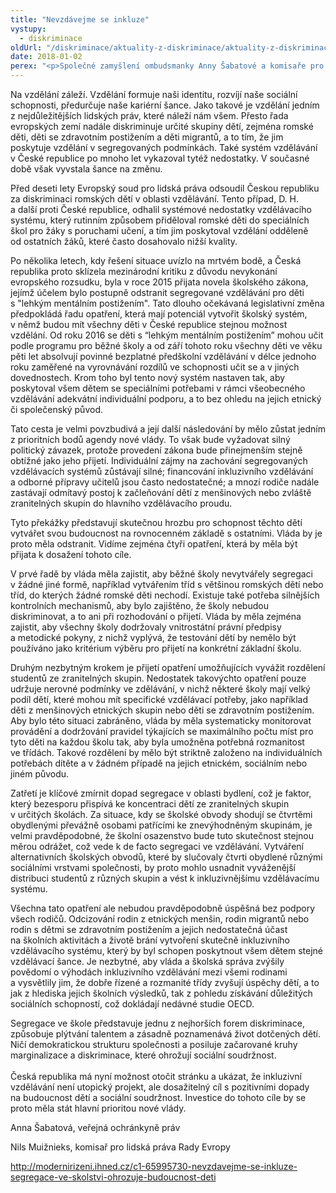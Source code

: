 ```yaml
---
title: "Nevzdávejme se inkluze"
vystupy:
  - diskriminace
oldUrl: "/diskriminace/aktuality-z-diskriminace/aktuality-z-diskriminace-2018/nevzdavejme-se-inkluze/"
date: 2018-01-02
perex: "<p>Společné zamyšlení ombudsmanky Anny Šabatové a komisaře pro lidská práva Rady Evropy Nilse Muižniekse.</p>"
---
```


<!-- imported from the old website -->

<p>Na vzdělání záleží. Vzdělání formuje naši identitu, rozvíjí naše sociální schopnosti, předurčuje naše kariérní šance. Jako takové je vzdělání jedním z nejdůležitějších lidských práv, které náleží nám všem. Přesto řada evropských zemí nadále diskriminuje určité skupiny dětí, zejména romské děti, děti se zdravotním postižením a děti migrantů, a to tím, že jim poskytuje vzdělání v segregovaných podmínkách. Také systém vzdělávání v České republice po mnoho let vykazoval tytéž nedostatky. V současné době však vyvstala šance na změnu.</p> <p>Před deseti lety Evropský soud pro lidská práva odsoudil Českou republiku za diskriminaci romských dětí v oblasti vzdělávání. Tento případ, D. H. a další proti České republice, odhalil systémové nedostatky vzdělávacího systému, který rutinním způsobem přiděloval romské děti do speciálních škol pro žáky s poruchami učení, a tím jim poskytoval vzdělání odděleně od ostatních žáků, které často dosahovalo nižší kvality.</p> <p>Po několika letech, kdy řešení situace uvízlo na mrtvém bodě, a Česká republika proto sklízela mezinárodní kritiku z důvodu nevykonání evropského rozsudku, byla v roce 2015 přijata novela školského zákona, jejímž účelem bylo postupně odstranit segregované vzdělávání pro děti s &quot;lehkým mentálním postižením&quot;. Tato dlouho očekávaná legislativní změna předpokládá řadu opatření, která mají potenciál vytvořit školský systém, v němž budou mít všechny děti v České republice stejnou možnost vzdělání. Od roku 2016 se děti s “lehkým mentálním postižením” mohou učit podle programu pro běžné školy a od září tohoto roku všechny děti ve věku pěti let absolvují povinné bezplatné předškolní vzdělávání v délce jednoho roku zaměřené na vyrovnávání rozdílů ve schopnosti učit se a v jiných dovednostech. Krom toho byl tento nový systém nastaven tak, aby poskytoval všem dětem se speciálními potřebami v rámci všeobecného vzdělávání adekvátní individuální podporu, a to bez ohledu na jejich etnický či společenský původ.</p> <p>Tato cesta je velmi povzbudivá a její další následování by mělo zůstat jedním z prioritních bodů agendy nové vlády. To však bude vyžadovat silný politický závazek, protože provedení zákona bude přinejmenším stejně obtížné jako jeho přijetí. Individuální zájmy na zachování segregovaných vzdělávacích systémů zůstávají silné; financování inkluzivního vzdělávání a odborné přípravy učitelů jsou často nedostatečné; a mnozí rodiče nadále zastávají odmítavý postoj k začleňování dětí z menšinových nebo zvláště zranitelných skupin do hlavního vzdělávacího proudu.</p> <p>Tyto překážky představují skutečnou hrozbu pro schopnost těchto dětí vytvářet svou budoucnost na rovnocenném základě s ostatními. Vláda by je proto měla odstranit. Vidíme zejména čtyři opatření, která by měla být přijata k dosažení tohoto cíle.</p> <p>V prvé řadě by vláda měla zajistit, aby běžné školy nevytvářely segregaci v žádné jiné formě, například vytvářením tříd s většinou romských dětí nebo tříd, do kterých žádné romské děti nechodí. Existuje také potřeba silnějších kontrolních mechanismů, aby bylo zajištěno, že školy nebudou diskriminovat, a to ani při rozhodování o přijetí. Vláda by měla zejména zajistit, aby všechny školy dodržovaly vnitrostátní právní předpisy a metodické pokyny, z nichž vyplývá, že testování dětí by nemělo být používáno jako kritérium výběru pro přijetí na konkrétní základní školu.</p> <p>Druhým nezbytným krokem je přijetí opatření umožňujících vyvážit rozdělení studentů ze zranitelných skupin. Nedostatek takovýchto opatření pouze udržuje nerovné podmínky ve zdělávání, v nichž některé školy mají velký podíl dětí, které mohou mít specifické vzdělávací potřeby, jako například děti z menšinových etnických skupin nebo děti se zdravotním postižením. Aby bylo této situaci zabráněno, vláda by měla systematicky monitorovat provádění a dodržování pravidel týkajících se maximálního počtu míst pro tyto děti na každou školu tak, aby byla umožněna potřebná rozmanitost ve třídách. Takové rozdělení by mělo být striktně založeno na individuálních potřebách dítěte a v žádném případě na jejich etnickém, sociálním nebo jiném původu.</p> <p>Zatřetí je klíčové zmírnit dopad segregace v oblasti bydlení, což je faktor, který bezesporu přispívá ke koncentraci dětí ze zranitelných skupin v určitých školách. Za situace, kdy se školské obvody shodují se čtvrtěmi obydlenými převážně osobami patřícími ke znevýhodněným skupinám, je velmi pravděpodobné, že školní osazenstvo bude tuto skutečnost stejnou měrou odrážet, což vede k de facto segregaci ve vzdělávání. Vytváření alternativních školských obvodů, které by slučovaly čtvrti obydlené různými sociálními vrstvami společnosti, by proto mohlo usnadnit vyváženější distribuci studentů z různých skupin a vést k inkluzivnějšímu vzdělávacímu systému.</p> <p>Všechna tato opatření ale nebudou pravděpodobně úspěšná bez podpory všech rodičů. Odcizování rodin z etnických menšin, rodin migrantů nebo rodin s dětmi se zdravotním postižením a jejich nedostatečná účast na školních aktivitách a životě brání vytvoření skutečně inkluzivního vzdělávacího systému, který by byl schopen poskytnout všem dětem stejné vzdělávací šance. Je nezbytné, aby vláda a školská správa zvýšily povědomí o výhodách inkluzivního vzdělávání mezi všemi rodinami a vysvětlily jim, že dobře řízené a rozmanité třídy zvyšují úspěchy dětí, a to jak z hlediska jejich školních výsledků, tak z pohledu získávání důležitých sociálních schopností, což dokládají nedávné studie OECD.</p> <p>Segregace ve škole představuje jednu z nejhorších forem diskriminace, způsobuje plýtvání talentem a zásadně poznamenává život dotčených dětí. Ničí demokratickou strukturu společnosti a posiluje začarované kruhy marginalizace a diskriminace, které ohrožují sociální soudržnost.<br /> <br /> Česká republika má nyní možnost otočit stránku a ukázat, že inkluzivní vzdělávání není utopický projekt, ale dosažitelný cíl s pozitivními dopady na budoucnost dětí a sociální soudržnost. Investice do tohoto cíle by se proto měla stát hlavní prioritou nové vlády.</p> <p>Anna Šabatová, veřejná ochránkyně práv</p><p> Nils Muižnieks, komisař pro lidská práva Rady Evropy</p><p><a title="Otevření do nového okna" href="http://modernirizeni.ihned.cz/c1-65995730-nevzdavejme-se-inkluze-segregace-ve-skolstvi-ohrozuje-budoucnost-deti" target="_blank">http://modernirizeni.ihned.cz/c1-65995730-nevzdavejme-se-inkluze-segregace-ve-skolstvi-ohrozuje-budoucnost-deti</a> </p><p></p>
